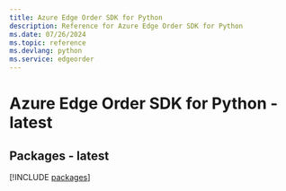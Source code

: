 ```yaml
---
title: Azure Edge Order SDK for Python
description: Reference for Azure Edge Order SDK for Python
ms.date: 07/26/2024
ms.topic: reference
ms.devlang: python
ms.service: edgeorder
---
```

# Azure Edge Order SDK for Python - latest
## Packages - latest
[!INCLUDE [packages](edge-order-index.md)]